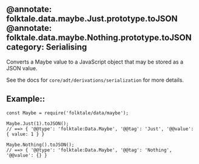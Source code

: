 @annotate: folktale.data.maybe.Just.prototype.toJSON
@annotate: folktale.data.maybe.Nothing.prototype.toJSON
category: Serialising
---

Converts a Maybe value to a JavaScript object that may be stored as a JSON value.

See the docs for `core/adt/derivations/serialization` for more details.


## Example::

    const Maybe = require('folktale/data/maybe');

    Maybe.Just(1).toJSON();
    // ==> { '@@type': 'folktale:Data.Maybe', '@@tag': 'Just', '@@value': { value: 1 } }

    Maybe.Nothing().toJSON();
    // ==> { '@@type': 'folktale:Data.Maybe', '@@tag': 'Nothing', '@@value': {} }
